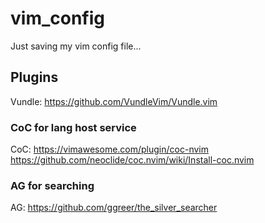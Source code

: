 # vim_config
Just saving my vim config file...

## Plugins
Vundle: https://github.com/VundleVim/Vundle.vim

### CoC for lang host service
CoC: https://vimawesome.com/plugin/coc-nvim
https://github.com/neoclide/coc.nvim/wiki/Install-coc.nvim

### AG for searching
AG: https://github.com/ggreer/the_silver_searcher
